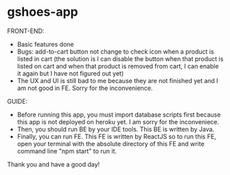 # gshoes-app

FRONT-END:
+ Basic features done
+ Bugs: add-to-cart button not change to check icon when a product is listed in cart (the solution is I can disable the button when that product is listed on cart and when that product is removed from cart, I can enable it again but I have not figured out yet)
+ The UX and UI is still bad to me because they are not finished yet and I am not good in FE. Sorry for the inconvenience.

GUIDE:

+ Before running this app, you must import database scripts first because this app is not deployed on heroku yet. I am sorry for the inconveniece.
+ Then, you should run BE by your IDE tools. This BE is written by Java.
+ Finally, you can run FE. This FE is written by ReactJS so to run this FE, open your terminal with the absolute directory of this FE and write command line "npm start" to run it.

Thank you and have a good day!
